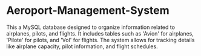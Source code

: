 # Aeroport-Management-System
This a MySQL database designed to organize information related to airplanes, pilots, and flights. It includes tables such as 'Avion' for airplanes, 'Pilote' for pilots, and 'Vol' for flights. The system allows for tracking details like airplane capacity, pilot information, and flight schedules. 

